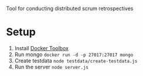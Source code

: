 Tool for conducting distributed scrum retrospectives

# Setup

1. Install [Docker Toolbox](https://www.docker.com/products/docker-toolbox)
1. Run mongo `docker run -d -p 27017:27017 mongo`
1. Create testdata `node testdata/create-testdata.js`
1. Run the server `node server.js`